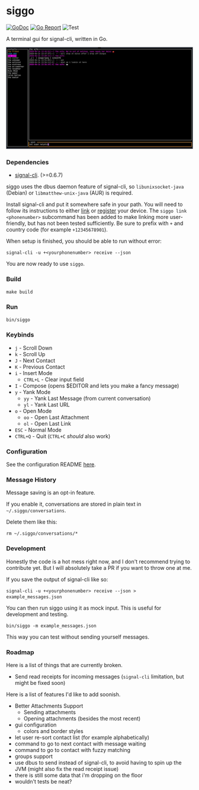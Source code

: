 # siggo
[![GoDoc](https://godoc.org/github.com/derricw/siggo?status.svg)](https://godoc.org/github.com/derricw/siggo)
[![Go Report](https://goreportcard.com/badge/github.com/derricw/siggo)](https://goreportcard.com/badge/github.com/derricw/siggo)
![Test](https://github.com/derricw/siggo/workflows/Test/badge.svg)

A terminal gui for signal-cli, written in Go.

![Alt text](media/screenshot.jpg?raw=true "Screenshot")

### Dependencies

* [signal-cli](https://github.com/AsamK/signal-cli). (>=0.6.7)

siggo uses the dbus daemon feature of signal-cli, so `libunixsocket-java` (Debian) or `libmatthew-unix-java` (AUR) is required.

Install signal-cli and put it somewhere safe in your path. You will need to follow its instructions to either [link](https://github.com/AsamK/signal-cli/wiki/Linking-other-devices-(Provisioning)) or [register](https://github.com/AsamK/signal-cli#usage) your device. The `siggo link <phonenumber>` subcommand has been added to make linking more user-friendly, but has not been tested sufficiently. Be sure to prefix with `+` and country code (for example `+12345678901`).

When setup is finished, you should be able to run without error:

```
signal-cli -u +<yourphonenumber> receive --json
```
You are now ready to use `siggo`.

### Build

```
make build
```

### Run

```
bin/siggo
```

### Keybinds

* `j` - Scroll Down
* `k` - Scroll Up
* `J` - Next Contact
* `K` - Previous Contact
* `i` - Insert Mode
  * `CTRL+L` - Clear input field
* `I` - Compose (opens $EDITOR and lets you make a fancy message)
* `y` - Yank Mode
  * `yy` - Yank Last Message (from current conversation)
  * `yl` - Yank Last URL
* `o` - Open Mode
  * `oo` - Open Last Attachment
  * `ol` - Open Last Link
* `ESC` - Normal Mode
* `CTRL+Q` - Quit (`CTRL+C` _should_ also work)

### Configuration

See the configuration README [here](config/README.md).

### Message History

Message saving is an opt-in feature.

If you enable it, conversations are stored in plain text in `~/.siggo/conversations`.

Delete them like this:

```
rm ~/.siggo/conversations/*
```

### Development

Honestly the code is a hot mess right now, and I don't recommend trying to contribute yet. But I will absolutely take a PR if you want to throw one at me.

If you save the output of signal-cli like so:

```
signal-cli -u +<yourphonenumber> receive --json > example_messages.json
```
You can then run siggo using it as mock input. This is useful for development and testing.
```
bin/siggo -m example_messages.json
```
This way you can test without sending yourself messages.

### Roadmap

Here is a list of things that are currently broken.
* Send read receipts for incoming messages (`signal-cli` limitation, but might be fixed soon)

Here is a list of features I'd like to add soonish.
* Better Attachments Support
  * Sending attachments
  * Opening attachments (besides the most recent)
* gui configuration
  * colors and border styles
* let user re-sort contact list (for example alphabetically)
* command to go to next contact with message waiting
* command to go to contact with fuzzy matching
* groups support
* use dbus to send instead of signal-cli, to avoid having to spin up the JVM (might also fix the read receipt issue)
* there is still some data that i'm dropping on the floor
* wouldn't tests be neat?
